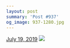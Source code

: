 ```yaml
---
layout: post
summary: 'Post #937'
og_image: 937-1280.jpg
---
```


<p>
  <time>
    <a href="/937">July 19, 2019</a>
  </time>
  <a href="/937">
    <img src="{{ site.assets_url }}/937-640.jpg" srcset="{{ site.assets_url }}/937-320.jpg 320w, {{ site.assets_url }}/937-640.jpg 640w, {{ site.assets_url }}/937-960.jpg 960w, {{ site.assets_url }}/937-1280.jpg 1280w" sizes="(min-width: 700px) 50vw, calc(100vw - 2rem)" />
  </a>
</p>
